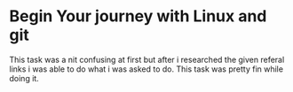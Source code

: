 # Begin Your journey with Linux and git

This task was a nit confusing at first but after i researched the given referal links i was able to do what i was asked to do.
This task was pretty fin while doing it.
